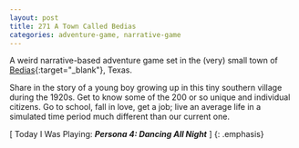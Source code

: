```yaml
---
layout: post
title: 271 A Town Called Bedias
categories: adventure-game, narrative-game
---
```

A weird narrative-based adventure game set in the (very) small town of [Bedias](http://www.bedias.com){:target="_blank"}, Texas.

Share in the story of a young boy growing up in this tiny southern village during the 1920s.  Get to know some of the 200 or so unique and individual citizens.  Go to school, fall in love, get a job; live an average life in a simulated time period much different than our current one.

[ Today I Was Playing: ***Persona 4: Dancing All Night*** ]
{: .emphasis}

